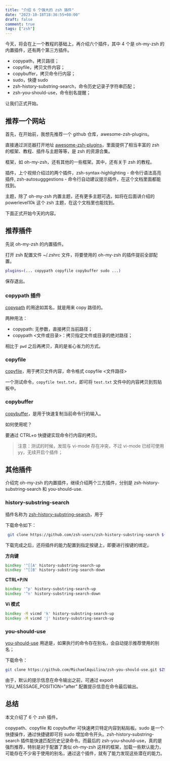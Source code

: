 ```yaml
---
title: "介绍 6 个强大的 zsh 插件"
date: "2023-10-18T18:36:55+08:00"
draft: false
comment: true
tags: ["zsh"]
---
```


今天，将会在上一个教程的基础上，再介绍六个插件，其中 4 个是 oh-my-zsh 的内置插件，还有两个第三方插件。

- copypath，拷贝路径；
- copyfile，拷贝文件内容；
- copybuffer，拷贝命令行内容；
- sudo，快捷 sudo
- zsh-history-substring-search，命令历史记录子字符串匹配；
- zsh-you-should-use，命令别名提醒；

让我们正式开始。

## 推荐一个网站

首先，在开始前，我想先推荐一个 github 仓库，awesome-zsh-plugins。

直接通过浏览器打开地址 [awesome-zsh-plugins](https://github.com/unixorn/awesome-zsh-plugins)，里面提供了相当丰富的 zsh 的框架、教程、插件与主题等等，是 zsh 的资源合集。

框架，如 oh-my-zsh，还有其他的一些框架。其中，还有关于 zsh 的教程。

插件，上个视频介绍过的两个插件，zsh-syntax-highlighting - 命令行语法高亮插件, zsh-autosugggestions - 命令行自动建议提示插件，在这个文档里面都能找到。

主题，除了 oh-my-zsh 内置主题，还有更多主题可选，如将在后面讲介绍的 powerlevel10k 这个 zsh 主题，在这个文档里也能找到。

下面正式开始今天的内容。

## 推荐插件

先说 oh-my-zsh 的内置插件。

打开 zsh 配置文件 ~/.zshrc 文件，将要使用的 oh-my-zsh 的插件提前全部配置。

```bash
plugins=(... copypath copyfile copybuffer sudo ...)
```

保存退出。

### copypath 插件

[copypath](https://github.com/ohmyzsh/ohmyzsh/tree/master/plugins/copypath) 的用途如其名，就是用来 copy 路径的。

两种用法：

- copypath: 无参数，直接拷贝当前路径；
- copypath <文件或目录>：拷贝指定文件或目录的绝对路径；

相比于 `pwd` 之后再拷贝，真的是省心省力的方式。

### copyfile

[copyfile](https://github.com/ohmyzsh/ohmyzsh/tree/master/plugins/copyfile)，用于拷贝文件内容，命令格式 copyfile <文件路径>

一个测试命令，`copyfile test.txt`，即可将 `test.txt` 文件中的内容拷贝到剪贴板中。

### copybuffer

[copybuffer](https://github.com/ohmyzsh/ohmyzsh/tree/master/plugins/copybuffer)，是用于快速复制当前命令行的输入。

如何使用呢？

要通过 CTRL+o 快捷键实现命令行内容的拷贝。

> 注意：测试的时候，发现与 vi-mode 存在冲突，不过 vi-mode 已经可使用 yy，无续开启个插件；

## 其他插件

介绍完 oh-my-zsh 的内置插件，继续介绍两个三方插件，分别是 zsh-history-substring-search 和 you-should-use.

### history-substring-search

插件名称为 [zsh-history-substring-search](https://github.com/zsh-users/zsh-history-substring-search)，用于

下载命令如下：

```bash
 git clone https://github.com/zsh-users/zsh-history-substring-search ${ZSH_CUSTOM:-~/.oh-my-zsh/custom}/plugins/zsh-history-substring-search
```

下载完成之后，还将插件的能力配置到指定按键上，即要进行按键的绑定。

**方向键**

```zsh
bindkey '^[[A' history-substring-search-up
bindkey '^[[B' history-substring-search-down
```

**CTRL+P/N**

```zsh
bindkey '^p' history-substring-search-up
bindkey '^n' history-substring-search-down
```

**Vi 模式**
```zsh
bindkey -M vicmd 'k' history-substring-search-up
bindkey -M vicmd 'j' history-substring-search-up
```

### you-should-use

[you-should-use](https://github.com/MichaelAquilina/zsh-you-should-use) 用途是，如果执行的命令存在别名，会自动提示推荐使用的别名；

下载命令：

```bash
git clone https://github.com/MichaelAquilina/zsh-you-should-use.git $ZSH_CUSTOM/plugins/you-should-use
```

由于，默认的提示信息在命令输出之前，可通过 export YSU_MESSAGE_POSITION="after" 配置提示信息在命令最后输出。

## 总结

本文介绍了 6 个 zsh 插件。

copypath、copyfile 和 copybuffer 可快速拷贝特定内容到粘贴板。sudo 是一个快捷操作，通过快捷键即可将 sudo 增加命令开头。zsh-history-substring-search 插件能快速匹配历史记录命令。而最后的 zsh-you-should-use，真的是强烈推荐，特别是对于配置了类似 oh-my-zsh 这样的框架，加载一些默认能力，可能存在不少易于使用的别名，通过这个插件，就有了能力发现这些潜在的能力。

